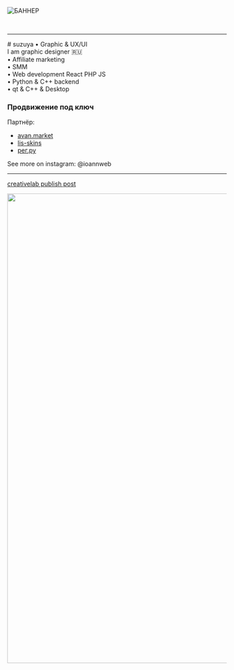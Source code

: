 ![БАННЕР](https://github.com/user-attachments/assets/64a77f73-2d14-4459-831d-03e64403a4b3)



<br/>
<hr>
# suzuya • Graphic & UX/UI
<br/>
I am graphic designer 🇷🇺<br/>  
• Affiliate marketing<br/>
• SMM<br/>
• Web development React PHP JS<br/>
• Python & C++ backend<br/>
• qt & C++ & Desktop<br/>


### Продвижение под ключ

Партнёр:
- [avan.market](https://avan.market)
- [lis-skins](https://lis-skins)
- [рег.ру](https://reg.ru)

See more on instagram: @ioannweb
<br/>
<hr>

[creativelab publish post](https://github.com/user-attachments/assets/e356565c-c084-4aa1-84f2-1817e3111e8f)

<img src="https://github.com/user-attachments/assets/e356565c-c084-4aa1-84f2-1817e3111e8f" width="1920" height="1080">

